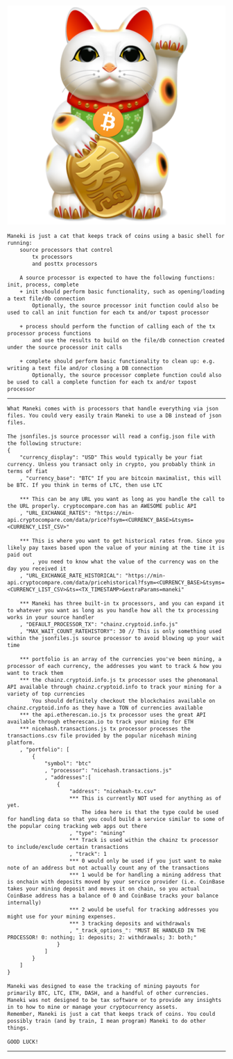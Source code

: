 ![Maneki Neko the good luck coin tracking node app](https://raw.githubusercontent.com/Jaredude/manekineko/master/Maneki-Neko-PNG-Transparent-Image.png)

    Maneki is just a cat that keeps track of coins using a basic shell for running:
        source processors that control 
            tx processors
            and posttx processors

        A source processor is expected to have the following functions: init, process, complete
        + init should perform basic functionality, such as opening/loading a text file/db connection
            Optionally, the source processor init function could also be used to call an init function for each tx and/or txpost processor

        + process should perform the function of calling each of the tx processor process functions 
            and use the results to build on the file/db connection created under the source processor init calls

        + complete should perform basic functionality to clean up: e.g. writing a text file and/or closing a DB connection
            Optionally, the source processor complete function could also be used to call a complete function for each tx and/or txpost processor

****************************************************************************************************************************************************
    What Maneki comes with is processors that handle everything via json files. You could very easily train Maneki to use a DB instead of json files.

    The jsonfiles.js source processor will read a config.json file with the following structure:
    {
        "currency_display": "USD" This would typically be your fiat currency. Unless you transact only in crypto, you probably think in terms of fiat
        , "currency_base": "BTC" If you are bitcoin maximalist, this will be BTC. If you think in terms of LTC, then use LTC

        *** This can be any URL you want as long as you handle the call to the URL properly. cryptocompare.com has an AWESOME public API
        , "URL_EXCHANGE_RATES": "https://min-api.cryptocompare.com/data/price?fsym=<CURRENCY_BASE>&tsyms=<CURRENCY_LIST_CSV>" 

        *** This is where you want to get historical rates from. Since you likely pay taxes based upon the value of your mining at the time it is paid out
            , you need to know what the value of the currency was on the day you received it
        , "URL_EXCHANGE_RATE_HISTORICAL": "https://min-api.cryptocompare.com/data/pricehistorical?fsym=<CURRENCY_BASE>&tsyms=<CURRENCY_LIST_CSV>&ts=<TX_TIMESTAMP>&extraParams=maneki"

        *** Maneki has three built-in tx processors, and you can expand it to whatever you want as long as you handle how all the tx processing works in your source handler
        , "DEFAULT_PROCESSOR_TX": "chainz.cryptoid.info.js"
        , "MAX_WAIT_COUNT_RATEHISTORY": 30 // This is only something used within the jsonfiles.js source processor to avoid blowing up your wait time

        *** portfolio is an array of the currencies you've been mining, a processor of each currency, the addresses you want to track & how you want to track them
        *** the chainz.cryptoid.info.js tx processor uses the phenomanal API available through chainz.cryptoid.info to track your mining for a variety of top currencies
            You should definitely checkout the blockchains available on chainz.cryptoid.info as they have a TON of currencies available
        *** the api.etherescan.io.js tx processor uses the great API available through etherescan.io to track your mining for ETH
        *** nicehash.transactions.js tx processor processes the transactions.csv file provided by the popular nicehash mining platform.
        , "portfolio": [
            {
                "symbol": "btc"
                , "processor": "nicehash.transactions.js"
                , "addresses":[
                    {
                        "address": "nicehash-tx.csv"
                        *** This is currently NOT used for anything as of yet.
                            The idea here is that the type could be used for handling data so that you could build a service similar to some of the popular coing tracking web apps out there
                        , "type": "mining" 
                        *** Track is used within the chainz tx processor to include/exclude certain transactions
                        , "track": 1
                        *** 0 would only be used if you just want to make note of an address but not actually count any of the transactions
                        *** 1 would be for handling a mining address that is onchain with deposits moved by your service provider (i.e. CoinBase takes your mining deposit and moves it on chain, so you actual CoinBase address has a balance of 0 and CoinBase tracks your balance internally)
                        *** 2 would be useful for tracking addresses you might use for your mining expenses.
                        *** 3 tracking deposits and withdrawals
                        , "_track_options_": "MUST BE HANDLED IN THE PROCESSOR! 0: nothing; 1: deposits; 2: withdrawals; 3: both;"
                    }
                ]
            }            
        ]
    }

    Maneki was designed to ease the tracking of mining payouts for primarily BTC, LTC, ETH, DASH, and a handful of other currencies.
    Maneki was not designed to be tax software or to provide any insights in to how to mine or manage your cryptocurrency assets.
    Remember, Maneki is just a cat that keeps track of coins. You could possibly train (and by train, I mean program) Maneki to do other things.

    GOOD LUCK!
****************************************************************************************************************************************************
